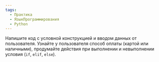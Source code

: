 ```yaml
---
tags:
  - Практика
  - ЯзыкПрограммирования
  - Python
---
```

Напишите код с условной конструкцией и вводом данных от пользователя. Узнайте у пользователя способ оплаты (картой или наличными), продумайте действия при выполнении и невыполнении условия (`if`, `elif`, `else`).

